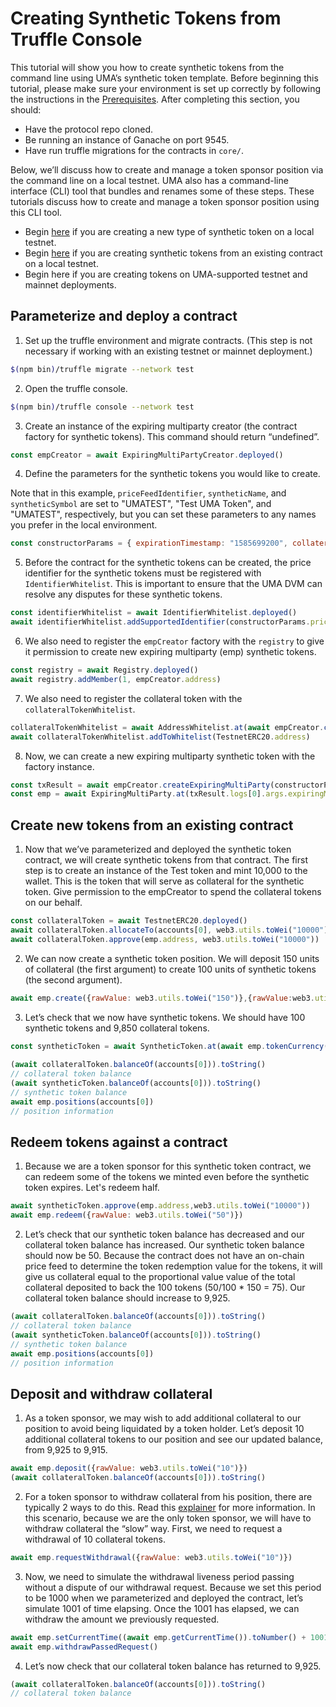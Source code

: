 # Creating Synthetic Tokens from Truffle Console

This tutorial will show you how to create synthetic tokens from the command line using UMA’s synthetic token template. Before beginning this tutorial, please make sure your environment is set up correctly by following the instructions in the [Prerequisites](prerequisites.md). After completing this section, you should: 
* Have the protocol repo cloned.
* Be running an instance of Ganache on port 9545.
* Have run truffle migrations for the contracts in `core/`.

Below, we’ll discuss how to create and manage a token sponsor position via the command line on a local testnet. 
UMA also has a command-line interface (CLI) tool that bundles and renames some of these steps. 
These tutorials discuss how to create and manage a token sponsor position using this CLI tool. 
<!-- TODO: links to separate page -->

* Begin [here](#parameterize-and-deploy-a-contract) if you are creating a new type of synthetic token on a local testnet.
* Begin [here](#create-new-tokens-from-an-existing-contract) if you are creating synthetic tokens from an existing contract on a local testnet.
* Begin here if you are creating tokens on UMA-supported testnet and mainnet deployments. <!-- TODO: links to separate page -->
 
## Parameterize and deploy a contract
 
1. Set up the truffle environment and migrate contracts. 
(This step is not necessary if working with an existing testnet or mainnet deployment.)
```bash
$(npm bin)/truffle migrate --network test
```
 
2. Open the truffle console.
```bash
$(npm bin)/truffle console --network test
```
 
3. Create an instance of the expiring multiparty creator (the contract factory for synthetic tokens). 
This command should return “undefined”. 
```js
const empCreator = await ExpiringMultiPartyCreator.deployed()
```
 
4. Define the parameters for the synthetic tokens you would like to create. 

Note that in this example, `priceFeedIdentifier`, `syntheticName`, and `syntheticSymbol` are set to "UMATEST", "Test UMA Token", and "UMATEST", respectively, but you can set these parameters to any names you prefer in the local environment. <!-- TODO: add link to process for adding identifiers to mainnet when that doc is ready -->
```js
const constructorParams = { expirationTimestamp: "1585699200", collateralAddress: TestnetERC20.address, priceFeedIdentifier: web3.utils.utf8ToHex("UMATEST"), syntheticName: "Test UMA Token", syntheticSymbol: "UMATEST", collateralRequirement: { rawValue: web3.utils.toWei("1.5") }, disputeBondPct: { rawValue: web3.utils.toWei("0.1") }, sponsorDisputeRewardPct: { rawValue: web3.utils.toWei("0.1") }, disputerDisputeRewardPct: { rawValue: web3.utils.toWei("0.1") } }
```
 
5. Before the contract for the synthetic tokens can be created, the price identifier for the synthetic tokens must be registered with `IdentifierWhitelist`. 
This is important to ensure that the UMA DVM can resolve any disputes for these synthetic tokens. 
```js
const identifierWhitelist = await IdentifierWhitelist.deployed()
await identifierWhitelist.addSupportedIdentifier(constructorParams.priceFeedIdentifier)
```
 
6. We also need to register the `empCreator` factory with the `registry` to give it permission to create new expiring multiparty (emp) synthetic tokens.
```js
const registry = await Registry.deployed()
await registry.addMember(1, empCreator.address)
```
 
7. We also need to register the collateral token with the `collateralTokenWhitelist`. 
```js
collateralTokenWhitelist = await AddressWhitelist.at(await empCreator.collateralTokenWhitelist())
await collateralTokenWhitelist.addToWhitelist(TestnetERC20.address)
```

8. Now, we can create a new expiring multiparty synthetic token with the factory instance.
```js
const txResult = await empCreator.createExpiringMultiParty(constructorParams)
const emp = await ExpiringMultiParty.at(txResult.logs[0].args.expiringMultiPartyAddress)
```
 
## Create new tokens from an existing contract
 
1. Now that we’ve parameterized and deployed the synthetic token contract, we will create synthetic tokens from that contract. 
The first step is to create an instance of the Test token and mint 10,000 to the wallet. 
This is the token that will serve as collateral for the synthetic token. 
Give permission to the empCreator to spend the collateral tokens on our behalf. 
```js
const collateralToken = await TestnetERC20.deployed()
await collateralToken.allocateTo(accounts[0], web3.utils.toWei("10000"))
await collateralToken.approve(emp.address, web3.utils.toWei("10000"))
```
 
2. We can now create a synthetic token position. We will deposit 150 units of collateral (the first argument) to create 100 units of synthetic tokens (the second argument).
```js
await emp.create({rawValue: web3.utils.toWei("150")},{rawValue:web3.utils.toWei("100")})
```
 
3. Let’s check that we now have synthetic tokens. We should have 100 synthetic tokens and 9,850 collateral tokens. 
```js
const syntheticToken = await SyntheticToken.at(await emp.tokenCurrency())
 
(await collateralToken.balanceOf(accounts[0])).toString()
// collateral token balance
(await syntheticToken.balanceOf(accounts[0])).toString()
// synthetic token balance
await emp.positions(accounts[0])
// position information
```
 
## Redeem tokens against a contract
 
1. Because we are a token sponsor for this synthetic token contract, we can redeem some of the tokens we minted even before the synthetic token expires. Let's redeem half.
```js
await syntheticToken.approve(emp.address,web3.utils.toWei("10000"))
await emp.redeem({rawValue: web3.utils.toWei("50")})
```
 
2. Let’s check that our synthetic token balance has decreased and our collateral token balance has increased. 
Our synthetic token balance should now be 50. 
Because the contract does not have an on-chain price feed to determine the token redemption value for the tokens, it will give us collateral equal to the proportional value value of the total collateral deposited to back the 100 tokens (50/100 * 150 = 75). 
Our collateral token balance should increase to 9,925. 
```js
(await collateralToken.balanceOf(accounts[0])).toString()
// collateral token balance
(await syntheticToken.balanceOf(accounts[0])).toString()
// synthetic token balance
await emp.positions(accounts[0])
// position information
```
 
## Deposit and withdraw collateral
 
1. As a token sponsor, we may wish to add additional collateral to our position to avoid being liquidated by a token holder. 
Let’s deposit 10 additional collateral tokens to our position and see our updated balance, from 9,925 to 9,915. 
```js
await emp.deposit({rawValue: web3.utils.toWei("10")})
(await collateralToken.balanceOf(accounts[0])).toString()
```
 
2. For a token sponsor to withdraw collateral from his position, there are typically 2 ways to do this. 
Read this [explainer](../explainer.md) for more information. 
In this scenario, because we are the only token sponsor, we will have to withdraw collateral the “slow” way. First, we need to request a withdrawal of 10 collateral tokens.
```js
await emp.requestWithdrawal({rawValue: web3.utils.toWei("10")})
```
 
3. Now, we need to simulate the withdrawal liveness period passing without a dispute of our withdrawal request. 
Because we set this period to be 1000 when we parameterized and deployed the contract, let’s simulate 1001 of time elapsing. 
Once the 1001 has elapsed, we can withdraw the amount we previously requested. 
```js
await emp.setCurrentTime((await emp.getCurrentTime()).toNumber() + 1001)
await emp.withdrawPassedRequest()
```
 
4. Let’s now check that our collateral token balance has returned to 9,925. 
```js
(await collateralToken.balanceOf(accounts[0])).toString()
// collateral token balance
```
<!-- 

--END OF TUTORIAL--
Notes: We might prefer to show people how to settle a contract after expiration using a CLI tool so they can change between token sponsor, token holder, and DVM voter personas more easily. 

This is particularly relevant for settling a token after the expiration time, when as a token sponsor they might settle, as a voter they might decide on the final token redemption value, and as token holder they might redeem. 
-->
